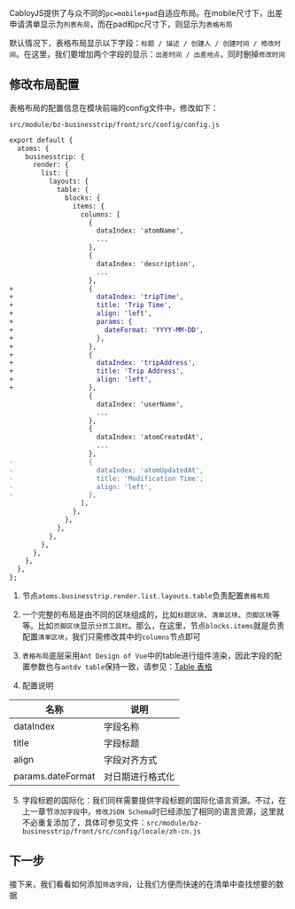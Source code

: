 CabloyJS提供了与众不同的`pc=mobile+pad`自适应布局。在mobile尺寸下，出差申请清单显示为`列表布局`，而在pad和pc尺寸下，则显示为`表格布局`

默认情况下，表格布局显示以下字段：`标题 / 描述 / 创建人 / 创建时间 / 修改时间`。在这里，我们要增加两个字段的显示：`出差时间 / 出差地点`，同时删掉`修改时间`

## **修改布局配置**

表格布局的配置信息在模块前端的config文件中，修改如下：

`src/module/bz-businesstrip/front/src/config/config.js`

``` diff
export default {
  atoms: {
    businesstrip: {
      render: {
        list: {
          layouts: {
            table: {
              blocks: {
                items: {
                  columns: [
                    {
                      dataIndex: 'atomName',
                      ...
                    },
                    {
                      dataIndex: 'description',
                      ...
                    },
+                   {
+                     dataIndex: 'tripTime',
+                     title: 'Trip Time',
+                     align: 'left',
+                     params: {
+                       dateFormat: 'YYYY-MM-DD',
+                     },
+                   },
+                   {
+                     dataIndex: 'tripAddress',
+                     title: 'Trip Address',
+                     align: 'left',
+                   },
                    {
                      dataIndex: 'userName',
                      ...
                    },
                    {
                      dataIndex: 'atomCreatedAt',
                      ...
                    },
-                   {
-                     dataIndex: 'atomUpdatedAt',
-                     title: 'Modification Time',
-                     align: 'left',
-                   },
                  ],
                },
              },
            },
          },
        },
      },
    },
  },
};
```

1. 节点`atoms.businesstrip.render.list.layouts.table`负责配置`表格布局`

2. 一个完整的布局是由不同的区块组成的，比如`标题区块`、`清单区块`、`页脚区块`等等。比如`页脚区块`显示`分页工具栏`。那么，在这里，节点`blocks.items`就是负责配置`清单区块`，我们只需修改其中的`columns`节点即可

3. `表格布局`底层采用`Ant Design of Vue`中的table进行组件渲染，因此字段的配置参数也与`antdv table`保持一致，请参见：[Table 表格](https://www.antdv.com/components/table-cn/)

4. 配置说明

| 名称 | 说明 |
|----|----|
| dataIndex | 字段名称 |
| title | 字段标题 |
| align | 字段对齐方式 |
| params.dateFormat | 对日期进行格式化 |

5. 字段标题的国际化：我们同样需要提供字段标题的国际化语言资源。不过，在上一章节`添加字段`中，`修改JSON Schema`时已经添加了相同的语言资源，这里就不必重复添加了，具体可参见文件：`src/module/bz-businesstrip/front/src/config/locale/zh-cn.js`

## **下一步**

接下来，我们看看如何添加`筛选字段`，让我们方便而快速的在清单中查找想要的数据